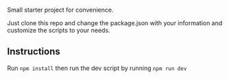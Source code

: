 Small starter project for convenience.

Just clone this repo and change the package.json with your information and customize the scripts to your needs.

## Instructions

Run `npm install`
then run the dev script by running `npm run dev`